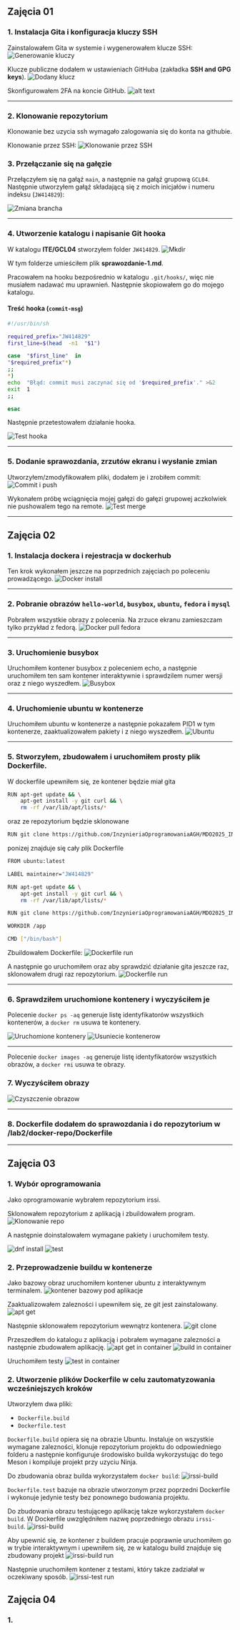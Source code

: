 ## Zajęcia 01

### 1. Instalacja Gita i konfiguracja kluczy SSH
Zainstalowałem Gita w systemie i wygenerowałem klucze SSH:
![Generowanie kluczy](./lab1/ssh-keygen.png)

Klucze publiczne dodałem w ustawieniach GitHuba (zakładka **SSH and GPG keys**).
![Dodany klucz](./lab1/github-key.png)

Skonfigurowałem 2FA na koncie GitHub.
![alt text](./lab2/github-2fa.png)

---

### 2. Klonowanie repozytorium
Klonowanie bez uzycia ssh wymagało zalogowania się do konta na githubie.

Klonowanie przez SSH:
![Klonowanie przez SSH](./lab1/repo-clone.png)

### 3. Przełączanie się na gałęzie
Przełączyłem się na gałąź `main`, a następnie na gałąź grupową `GCL04`. Następnie utworzyłem gałąź składającą się z moich inicjałów i numeru indeksu (`JW414829`):

![Zmiana brancha](./lab1/switch-branch.png)

---

### 4. Utworzenie katalogu i napisanie Git hooka
W katalogu **ITE/GCL04** stworzyłem folder `JW414829`.
![Mkdir](./lab1/mkdir.png)

W tym folderze umieściłem plik **sprawozdanie-1.md**.

Pracowałem na hooku bezpośrednio w katalogu `.git/hooks/`, więc nie musiałem nadawać mu uprawnień. Następnie skopiowałem go do mojego katalogu.

#### Treść hooka (`commit-msg`)

```bash
#!/usr/bin/sh

required_prefix="JW414829"
first_line=$(head  -n1  "$1")

case  "$first_line"  in
"$required_prefix"*)
;;
*)
echo  "Błąd: commit musi zaczynać się od '$required_prefix'." >&2
exit  1
;;

esac
```

Następnie przetestowałem działanie hooka.

![Test hooka](./lab1/hook-test.png)

---

### 5. Dodanie sprawozdania, zrzutów ekranu i wysłanie zmian
Utworzyłem/zmodyfikowałem pliki, dodałem je i zrobiłem commit:
![Commit i push](./lab1/commit-push.png)

Wykonałem próbę wciągnięcia mojej gałęzi do gałęzi grupowej aczkolwiek nie pushowalem tego na remote.
![Test merge](./lab1/merge.png)

---

## Zajęcia 02

### 1. Instalacja dockera i rejestracja w dockerhub
Ten krok wykonałem jeszcze na poprzednich zajęciach po poleceniu prowadzącego.
![Docker install](./lab2/docker-install.png)

---

### 2. Pobranie obrazów `hello-world`, `busybox`, `ubuntu`, `fedora` i `mysql`
Pobrałem wszystkie obrazy z polecenia. Na zrzuce ekranu zamieszczam tylko przykład z fedorą.
![Docker pull fedora](./lab2/pull-fedora.png)

---

### 3. Uruchomienie busybox
Uruchomiłem kontener busybox z poleceniem echo, a następnie uruchomiłem ten sam kontener interaktywnie i sprawdzilem numer wersji oraz z niego wyszedłem.
![Busybox](./lab2/busybox.png)

---

### 4. Uruchomienie ubuntu w kontenerze
Uruchomiłem ubuntu w kontenerze a następnie pokazałem PID1 w tym kontenerze, zaaktualizowałem pakiety i z niego wyszedłem.
![Ubuntu](./lab2/ubuntu.png)

---

### 5. Stworzyłem, zbudowałem i uruchomiłem prosty plik Dockerfile.
W dockerfile upewniłem się, ze kontener będzie miał gita
```bash
RUN apt-get update && \
    apt-get install -y git curl && \
    rm -rf /var/lib/apt/lists/*
```
oraz ze repozytorium będzie sklonowane

```bash
RUN git clone https://github.com/InzynieriaOprogramowaniaAGH/MDO2025_INO.git /app
```

ponizej znajduje się cały plik Dockerfile

```bash
FROM ubuntu:latest

LABEL maintainer="JW414829"

RUN apt-get update && \
    apt-get install -y git curl && \
    rm -rf /var/lib/apt/lists/*

RUN git clone https://github.com/InzynieriaOprogramowaniaAGH/MDO2025_INO.git /app

WORKDIR /app

CMD ["/bin/bash"]
```

Zbuildowałem Dockerfile:
![Dockerfile run](./lab2/dockerfile-build.png)

A następnie go uruchomiłem oraz aby sprawdzić działanie gita jeszcze raz, sklonowałem drugi raz repozytorium.
![Dockerfile run](./lab2/dockerfile-run.png)



---

### 6. Sprawdziłem uruchomione kontenery i wyczyściłem je

Polecenie `docker ps -aq` generuje listę identyfikatorów wszystkich kontenerów, a `docker rm` usuwa te kontenery. 

![Uruchomione kontenery](./lab2/uruchomione-kontenery.png)
![Usuniecie kontenerow](./lab2/usuniecie-kontenerow.png)

---

Polecenie `docker images -aq` generuje listę identyfikatorów wszystkich obrazów, a `docker rmi` usuwa te obrazy.

### 7. Wyczyściłem obrazy
![Czyszczenie obrazow](./lab2/usuniecie-obrazow.png)

---

### 8. Dockerfile dodałem do sprawozdania i do repozytorium w /lab2/docker-repo/Dockerfile

---
## Zajęcia 03

### 1. Wybór oprogramowania

Jako oprogramowanie wybrałem repozytorium irssi.

Sklonowałem repozytorium z aplikacją i zbuildowałem program.
![Klonowanie repo](./lab3/repo-clone.png)


A następnie doinstalowałem wymagane pakiety i uruchomiłem testy.

![dnf install](./lab3/dnf-install.png)
![test](./lab3/test.png)


### 2. Przeprowadzenie buildu w kontenerze

Jako bazowy obraz uruchomiłem kontener ubuntu z interaktywnym terminalem.
![kontener bazowy pod aplikacje](./lab3/ubuntu-container.png)

Zaaktualizowałem zalezności i upewniłem się, ze git jest zainstalowany.
![apt get](./lab3/apt-get.png)

Następnie sklonowałem repozytorium wewnątrz kontenera.
![git clone](./lab3/repo-clone-container.png)

Przeszedłem do katalogu z aplikacją i pobrałem wymagane zalezności a następnie zbudowałem aplikację.
![apt get in container](./lab3/apt-get-container.png)
![build in container](./lab3/build-container.png)

Uruchomiłem testy
![test in container](./lab3/test-container.png)

### 2. Utworzenie plików Dockerfile w celu zautomatyzowania wcześniejszych kroków

Utworzyłem dwa pliki:
* `Dockerfile.build`
* `Dockerfile.test`

`Dockerfile.build` opiera się na obrazie Ubuntu. Instaluje on wszystkie wymagane zalezności, klonuje repozytorium projektu do odpowiedniego folderu a następnie konfiguruje środowisko builda wykorzystując do tego Meson i kompiluje projekt przy uzyciu Ninja.

Do zbudowania obraz builda wykorzystałem `docker build`:
![irssi-build](./lab3/build-irssi-build.png)


`Dockerfile.test` bazuje na obrazie utworzonym przez poprzedni Dockerfile i wykonuje jedynie testy bez ponownego budowania projektu.

Do zbudowania obrazu testującego aplikację takze wykorzystałem `docker build`. W Dockerfile uwzględniłem nazwę poprzedniego obrazu `irssi-build`.
![irssi-build](./lab3/build-irssi-test.png)

Aby upewnić się, ze kontener z buildem pracuje poprawnie uruchomiłem go w trybie interaktywnym i upewniłem się, ze w katalogu build znajduje się zbudowany projekt
![irssi-build run](./lab3/run-irssi-build.png)

Następnie uruchomiłem kontener z testami, który takze zadziałał w oczekiwany sposób.
![irssi-test run](./lab3/run-irssi-test.png)

## Zajęcia 04
### 1. 
